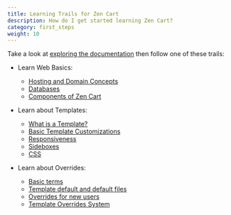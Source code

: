 ```yaml
---
title: Learning Trails for Zen Cart 
description: How do I get started learning Zen Cart? 
category: first_steps
weight: 10
---
```


Take a look at [exploring the documentation](/user/first_steps/documentation/) then follow one of these trails: 

- Learn Web Basics: 
    - [Hosting and Domain Concepts](/user/first_steps/hosting/) 
    - [Databases](/user/first_steps/database/) 
    - [Components of Zen Cart](/user/first_steps/components)

- Learn about Templates: 
    - [What is a Template?](/user/template/what_is_a_template/)
    - [Basic Template Customizations](/user/template/basic_customizations/)
    - [Responsiveness](/user/template/mobile_mode/) 
    - [Sideboxes](/user/template/sideboxes/) 
    - [CSS](/user/template/stylesheet/)

- Learn about Overrides: 
    - [Basic terms](/user/first_steps/basic_terms/)
    - [Template default and default files](/user/first_steps/overrides/) 
    - [Overrides for new users](/user/new_user_topics/overrides)
    - [Template Overrides System](/user/template/template_overrides/)

